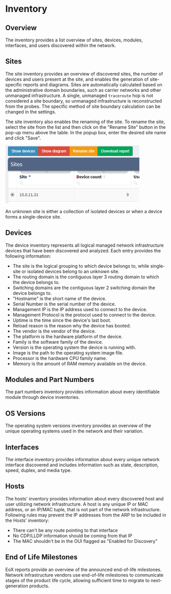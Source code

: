 # Inventory

## Overview

The inventory provides a list overview of sites, devices, modules,
interfaces, and users discovered within the network.

## Sites

The site inventory provides an overview of discovered sites, the number
of devices and users present at the site, and enables the generation of
site-specific reports and diagrams. Sites are automatically calculated
based on the administrative domain boundaries, such as carrier networks
and other unmanaged infrastructure. A single, unmanaged `traceroute` hop
is not considered a site boundary, so unmanaged infrastructure is
reconstructed from the probes. The specific method of site boundary
calculation can be changed in the settings.

The site inventory also enables the renaming of the site. To rename the site,
select the site from the list and then click on the "Rename Site" button in the
pop-up menu above the table. In the popup box, enter the desired site name and
click "Save".

![Renaming the site](inventory_site.png)

An unknown site is either a collection of isolated devices or when a
device forms a single-device site.

## Devices

The device inventory represents all logical managed network
infrastructure devices that have been discovered and analyzed. Each
entry provides the following information:

- The site is the logical grouping to which device belongs to, while
  single-site or isolated devices belong to an unknown site.
- The routing domain is the contiguous layer 3 routing domain to which
  the device belongs to.
- Switching domains are the contiguous layer 2 switching domain the
  device belongs to.
- "Hostname" is the short name of the device.
- Serial Number is the serial number of the device.
- Management IP is the IP address used to connect to the device.
- Management Protocol is the protocol used to connect to the device.
- Uptime is the time since the device's last boot.
- Reload reason is the reason why the device has booted.
- The vendor is the vendor of the device.
- The platform is the hardware platform of the device.
- Family is the software family of the device.
- Version is the operating system the device is running with.
- Image is the path to the operating system image file.
- Processor is the hardware CPU family name.
- Memory is the amount of RAM memory available on the device.

## Modules and Part Numbers

The part numbers inventory provides information about every identifiable
module through device inventories.

## OS Versions

The operating system versions inventory provides an overview of the
unique operating systems used in the network and their variation.

## Interfaces

The interface inventory provides information about every unique network
interface discovered and includes information such as state,
description, speed, duplex, and media type.

## Hosts

The hosts' inventory provides information about every discovered host
and user utilizing network infrastructure. A host is any unique IP or
MAC address, or an IP/MAC tuple, that is not part of the network
infrastructure. Following rules may prevent the IP addresses from the
ARP to be included in the Hosts' inventory:

- There can't be any route pointing to that interface
- No CDP/LLDP information should be coming from that IP
- The MAC shouldn't be in the OUI flagged as "Enabled for Discovery"

## End of Life Milestones

EoX reports provide an overview of the announced end-of-life milestones.
Network infrastructure vendors use end-of-life milestones to communicate
stages of the product life cycle, allowing sufficient time to migrate to
next-generation products.
